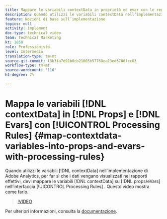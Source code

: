 ```yaml
---
title: Mappare le variabili contextData in proprietà ed evar con le regole di elaborazione
description: Quando utilizzi le variabili contextData nell’implementazione di Adobe Analytics, per far sì che i dati vengano visualizzati nei rapporti effettivi, devi mappare le variabili contextData su props/eVar nell’interfaccia delle Regole di elaborazione. Questo video mostra come farlo.
feature: Nozioni di base sull’implementazione
topics: null
activity: implement
doc-type: technical video
team: Technical Marketing
kt: 1850
role: Professionista
level: Intermedio
translation-type: tm+mt
source-git-commit: f3b3fa7d91b0cb21005b57768ca23ed6700fcc03
workflow-type: tm+mt
source-wordcount: '116'
ht-degree: 7%

---
```



# Mappa le variabili [!DNL contextData] in [!DNL Props] e [!DNL Evars] con [!UICONTROL Processing Rules] {#map-contextdata-variables-into-props-and-evars-with-processing-rules}

Quando utilizzi le variabili [!DNL contextData] nell’implementazione di Adobe Analytics, per far sì che i dati vengano visualizzati nei rapporti effettivi, devi mappare le variabili [!DNL contextData] su [!DNL props/eVars] nell’interfaccia [!UICONTROL Processing Rules] . Questo video mostra come farlo.

>[!VIDEO](https://video.tv.adobe.com/v/26124/?quality=12)

Per ulteriori informazioni, consulta la [documentazione](https://marketing.adobe.com/resources/help/it_IT/reference/processing_rules.html).
